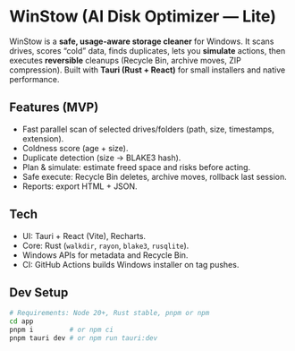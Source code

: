 # WinStow (AI Disk Optimizer — Lite)

WinStow is a **safe, usage-aware storage cleaner** for Windows. It scans drives, scores “cold” data, finds duplicates, lets you **simulate** actions, then executes **reversible** cleanups (Recycle Bin, archive moves, ZIP compression). Built with **Tauri (Rust + React)** for small installers and native performance.

## Features (MVP)
- Fast parallel scan of selected drives/folders (path, size, timestamps, extension).
- Coldness score (age + size).
- Duplicate detection (size → BLAKE3 hash).
- Plan & simulate: estimate freed space and risks before acting.
- Safe execute: Recycle Bin deletes, archive moves, rollback last session.
- Reports: export HTML + JSON.

## Tech
- UI: Tauri + React (Vite), Recharts.
- Core: Rust (`walkdir`, `rayon`, `blake3`, `rusqlite`).
- Windows APIs for metadata and Recycle Bin.
- CI: GitHub Actions builds Windows installer on tag pushes.

## Dev Setup
```bash
# Requirements: Node 20+, Rust stable, pnpm or npm
cd app
pnpm i         # or npm ci
pnpm tauri dev # or npm run tauri:dev
